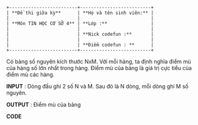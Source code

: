```
+-------------------------+--------------------------+
| **Đề thi giữa kỳ**      | **Họ và tên sinh viên:** |
|                         |                          |
| **Môn TIN HỌC CƠ SỞ 4** | **Lớp :**                |
|                         |                          |
|                         | **Nick codefun :**       |
|                         |                          |
|                         | **Điểm codefun : **      |
+-------------------------+--------------------------+
```

Có bảng số nguyên kích thước NxM. Với mỗi hàng, ta định nghĩa điểm mù
của hàng số lớn nhất trong hàng. Điểm mù của bảng là giá trị cực tiểu
của điểm mù các hàng.

**INPUT** : Dòng đầu ghi 2 số N và M. Sau đó là N dòng, mỗi dòng ghi M
số nguyên.

**OUTPUT** : Điểm mù của bảng

**CODE**
